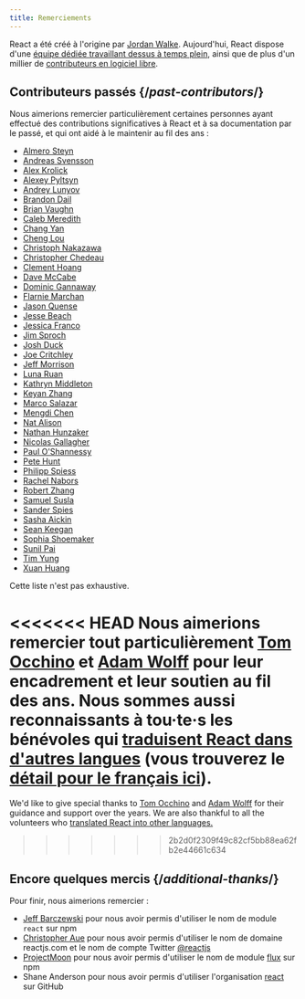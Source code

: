 ```yaml
---
title: Remerciements
---
```


<Intro>

React a été créé à l'origine par [Jordan Walke](https://github.com/jordwalke). Aujourd'hui, React dispose d'une [équipe dédiée travaillant dessus à temps plein](/community/team), ainsi que de plus d'un millier de [contributeurs en logiciel libre](https://github.com/facebook/react/blob/main/AUTHORS).

</Intro>

## Contributeurs passés {/*past-contributors*/}

Nous aimerions remercier particulièrement certaines personnes ayant effectué des contributions significatives à React et à sa documentation par le passé, et qui ont aidé à le maintenir au fil des ans :

* [Almero Steyn](https://github.com/AlmeroSteyn)
* [Andreas Svensson](https://github.com/syranide)
* [Alex Krolick](https://github.com/alexkrolick)
* [Alexey Pyltsyn](https://github.com/lex111)
* [Andrey Lunyov](https://github.com/alunyov)
* [Brandon Dail](https://github.com/aweary)
* [Brian Vaughn](https://github.com/bvaughn)
* [Caleb Meredith](https://github.com/calebmer)
* [Chang Yan](https://github.com/cyan33)
* [Cheng Lou](https://github.com/chenglou)
* [Christoph Nakazawa](https://github.com/cpojer)
* [Christopher Chedeau](https://github.com/vjeux)
* [Clement Hoang](https://github.com/clemmy)
* [Dave McCabe](https://github.com/davidmccabe)
* [Dominic Gannaway](https://github.com/trueadm)
* [Flarnie Marchan](https://github.com/flarnie)
* [Jason Quense](https://github.com/jquense)
* [Jesse Beach](https://github.com/jessebeach)
* [Jessica Franco](https://github.com/Jessidhia)
* [Jim Sproch](https://github.com/jimfb)
* [Josh Duck](https://github.com/joshduck)
* [Joe Critchley](https://github.com/joecritch)
* [Jeff Morrison](https://github.com/jeffmo)
* [Luna Ruan](https://github.com/lunaruan)
* [Kathryn Middleton](https://github.com/kmiddleton14)
* [Keyan Zhang](https://github.com/keyz)
* [Marco Salazar](https://github.com/salazarm)
* [Mengdi Chen](https://github.com/mondaychen)
* [Nat Alison](https://github.com/tesseralis)
* [Nathan Hunzaker](https://github.com/nhunzaker)
* [Nicolas Gallagher](https://github.com/necolas)
* [Paul O'Shannessy](https://github.com/zpao)
* [Pete Hunt](https://github.com/petehunt)
* [Philipp Spiess](https://github.com/philipp-spiess)
* [Rachel Nabors](https://github.com/rachelnabors)
* [Robert Zhang](https://github.com/robertzhidealx)
* [Samuel Susla](https://github.com/sammy-SC)
* [Sander Spies](https://github.com/sanderspies)
* [Sasha Aickin](https://github.com/aickin)
* [Sean Keegan](https://github.com/seanryankeegan)
* [Sophia Shoemaker](https://github.com/mrscobbler)
* [Sunil Pai](https://github.com/threepointone)
* [Tim Yung](https://github.com/yungsters)
* [Xuan Huang](https://github.com/huxpro)

Cette liste n'est pas exhaustive.

<<<<<<< HEAD
Nous aimerions remercier tout particulièrement [Tom Occhino](https://github.com/tomocchino) et [Adam Wolff](https://github.com/wolffiex) pour leur encadrement et leur soutien au fil des ans. Nous sommes aussi reconnaissants à tou·te·s les bénévoles qui [traduisent React dans d'autres langues](https://translations.react.dev/) (vous trouverez le [détail pour le français ici](https://github.com/reactjs/fr.react.dev/blob/main/TRANSLATORS.md)).
=======
We'd like to give special thanks to [Tom Occhino](https://github.com/tomocchino) and [Adam Wolff](https://github.com/wolffiex) for their guidance and support over the years. We are also thankful to all the volunteers who [translated React into other languages.](https://translations.react.dev/)
>>>>>>> 2b2d0f2309f49c82cf5bb88ea62fb2e44661c634

## Encore quelques mercis {/*additional-thanks*/}

Pour finir, nous aimerions remercier :

* [Jeff Barczewski](https://github.com/jeffbski) pour nous avoir permis d'utiliser le nom de module `react` sur npm
* [Christopher Aue](https://christopheraue.net/) pour nous avoir permis d'utiliser le nom de domaine reactjs.com et le nom de compte Twitter [@reactjs](https://twitter.com/reactjs)
* [ProjectMoon](https://github.com/ProjectMoon) pour nous avoir permis d'utiliser le nom de module [flux](https://www.npmjs.com/package/flux) sur npm
* Shane Anderson pour nous avoir permis d'utiliser l'organisation [react](https://github.com/react) sur GitHub
